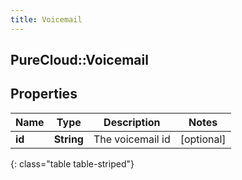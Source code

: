 ```yaml
---
title: Voicemail
---
```

## PureCloud::Voicemail

## Properties

|Name | Type | Description | Notes|
|------------ | ------------- | ------------- | -------------|
| **id** | **String** | The voicemail id | [optional] |
{: class="table table-striped"}


